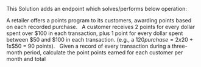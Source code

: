 This Solution adds an endpoint which solves/performs below operation:

A retailer offers a points program to its customers, awarding points based on each recorded purchase.
 
A customer receives 2 points for every dollar spent over $100 in each transaction, plus 1 point for every
dollar spent between $50 and $100 in each transaction.
(e.g., a $120 purchase = 2x$20 + 1x$50 = 90 points).
 
Given a record of every transaction during a three-month period, calculate the point points earned for
each customer per month and total